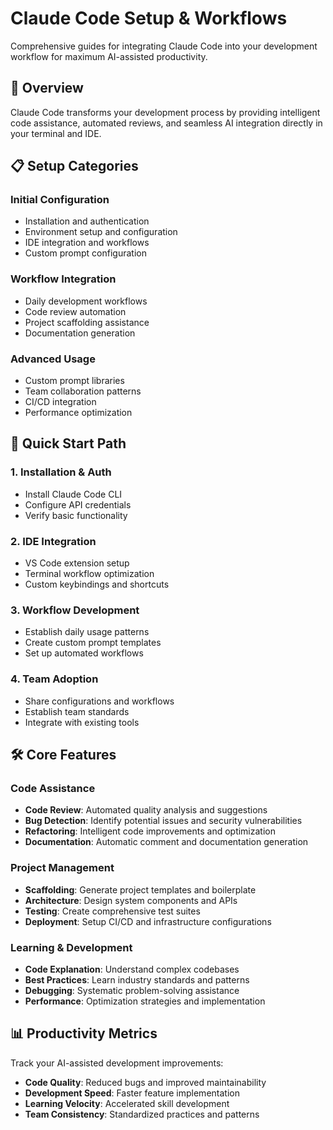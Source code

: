 # Claude Code Setup & Workflows

Comprehensive guides for integrating Claude Code into your development workflow for maximum AI-assisted productivity.

## 🎯 Overview

Claude Code transforms your development process by providing intelligent code assistance, automated reviews, and seamless AI integration directly in your terminal and IDE.

## 📋 Setup Categories

### Initial Configuration
- Installation and authentication
- Environment setup and configuration
- IDE integration and workflows
- Custom prompt configuration

### Workflow Integration
- Daily development workflows
- Code review automation
- Project scaffolding assistance
- Documentation generation

### Advanced Usage
- Custom prompt libraries
- Team collaboration patterns
- CI/CD integration
- Performance optimization

## 🚀 Quick Start Path

### 1. Installation & Auth
- Install Claude Code CLI
- Configure API credentials
- Verify basic functionality

### 2. IDE Integration
- VS Code extension setup
- Terminal workflow optimization
- Custom keybindings and shortcuts

### 3. Workflow Development
- Establish daily usage patterns
- Create custom prompt templates
- Set up automated workflows

### 4. Team Adoption
- Share configurations and workflows
- Establish team standards
- Integrate with existing tools

## 🛠️ Core Features

### Code Assistance
- **Code Review**: Automated quality analysis and suggestions
- **Bug Detection**: Identify potential issues and security vulnerabilities
- **Refactoring**: Intelligent code improvements and optimization
- **Documentation**: Automatic comment and documentation generation

### Project Management
- **Scaffolding**: Generate project templates and boilerplate
- **Architecture**: Design system components and APIs
- **Testing**: Create comprehensive test suites
- **Deployment**: Setup CI/CD and infrastructure configurations

### Learning & Development
- **Code Explanation**: Understand complex codebases
- **Best Practices**: Learn industry standards and patterns
- **Debugging**: Systematic problem-solving assistance
- **Performance**: Optimization strategies and implementation

## 📊 Productivity Metrics

Track your AI-assisted development improvements:
- **Code Quality**: Reduced bugs and improved maintainability
- **Development Speed**: Faster feature implementation
- **Learning Velocity**: Accelerated skill development
- **Team Consistency**: Standardized practices and patterns